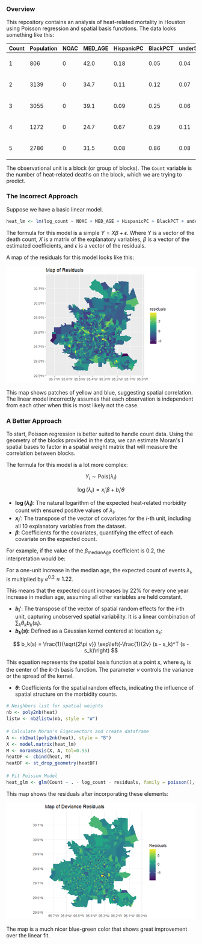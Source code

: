 ### Overview
This repository contains an analysis of heat-related mortality in Houston using Poisson regression and spatial basis functions. The data looks something like this:

| Count| Population| NOAC| MED_AGE| HispanicPC| BlackPCT| under5PCT| over65PCT| povertyPCT| alonePCT| MinTemp| geometry                      |
|------|-----------|-----|--------|-----------|---------|----------|----------|-----------|---------|--------|-------------------------------|
| 1    | 806       | 0   | 42.0   | 0.18      | 0.05    | 0.04     | 0.17     | 0.04      | 0.05    | 24.821 | MULTIPOLYGON (((-95.30797 2...|
| 2    | 3139      | 0   | 34.7   | 0.11      | 0.12    | 0.07     | 0.05     | 0.05      | 0.02    | 24.301 | MULTIPOLYGON (((-95.59792 2...|
| 3    | 3055      | 0   | 39.1   | 0.09      | 0.25    | 0.06     | 0.06     | 0.04      | 0.03    | 24.446 | MULTIPOLYGON (((-95.52326 2...|
| 4    | 1272      | 0   | 24.7   | 0.67      | 0.29    | 0.11     | 0.03     | 0.31      | 0.01    | 24.735 | MULTIPOLYGON (((-95.45417 2...|
| 5    | 2786      | 0   | 31.5   | 0.08      | 0.86    | 0.08     | 0.03     | 0.11      | 0.07    | 24.598 | MULTIPOLYGON (((-95.51841 2...|

The observational unit is a block (or group of blocks). The `Count` variable is the number of heat-related deaths on the block, which we are trying to predict.

### The Incorrect Approach
Suppose we have a basic linear model.

```r
heat_lm <- lm(log_count ~ NOAC + MED_AGE + HispanicPC + BlackPCT + under5PCT + over65PCT + povertyPCT + alonePCT + MinTemp + Population, data = heat)
```

The formula for this model is a simple $Y = X\beta + \epsilon$. Where $Y$ is a vector of the death count, $X$ is a matrix of the explanatory variables, $\beta$ is a vector of the estimated coefficients, and $\epsilon$ is a vector of the residuals.

A map of the residuals for this model looks like this:

![LMResid](assets/before.png)

This map shows patches of yellow and blue, suggesting spatial correlation. The linear model incorrectly assumes that each observation is independent from each other when this is most likely not the case.

### A Better Approach
To start, Poisson regression is better suited to handle count data. Using the geometry of the blocks provided in the data, we can estimate Moran's I spatial bases to factor in a spatial weight matrix that will measure the correlation between blocks.

The formula for this model is a lot more complex:

$$
Y_i \sim \text{Pois}(\lambda_i)
$$

$$
\log(\lambda_i) = x_i'\beta + b_i'\theta
$$

- **$\log(\lambda_i)$**: The natural logarithm of the expected heat-related morbidity count with ensured positive values of $\lambda_i$.
- **$x_i'$**: The transpose of the vector of covariates for the $i$-th unit, including all 10 explanatory variables from the dataset.
- **$\beta$**: Coefficients for the covariates, quantifying the effect of each covariate on the expected count.

For example, if the value of the $\beta_{\text{medianAge}}$ coefficient is 0.2, the interpretation would be:

For a one-unit increase in the median age, the expected count of events $\lambda_i$, is multiplied by $e^{0.2} \approx 1.22$.

This means that the expected count increases by 22% for every one year increase in median age, assuming all other variables are held constant.

- **$b_i'$**: The transpose of the vector of spatial random effects for the $i$-th unit, capturing unobserved spatial variability. It is a linear combination of $\sum_k \theta_k b_k(s_i)$.
- **$b_k(s)$**: Defined as a Gaussian kernel centered at location $s_k$:

$$
b_k(s) = \frac{1}{\sqrt{2\pi v}} \exp\left(-\frac{1}{2v} (s - s_k)^T (s - s_k)\right)
$$

This equation represents the spatial basis function at a point $s$, where $s_k$ is the center of the $k$-th basis function. The parameter $v$ controls the variance or the spread of the kernel.

- **$\theta$**: Coefficients for the spatial random effects, indicating the influence of spatial structure on the morbidity counts.

```r
# Neighbors list for spatial weights
nb <- poly2nb(heat)
listw <- nb2listw(nb, style = "W")

# Calculate Moran's Eigenvectors and create dataframe
A <- nb2mat(poly2nb(heat), style = "B")
X <- model.matrix(heat_lm)
M <- moranBasis(X, A, tol=0.95)
heatDF <- cbind(heat, M)
heatDF <- st_drop_geometry(heatDF)

# Fit Poisson Model
heat_glm <- glm(Count ~ . - log_count - residuals, family = poisson(), data = heatDF)
```

This map shows the residuals after incorporating these elements:

![PoissonResid](assets/after.png)

The map is a much nicer blue-green color that shows great improvement over the linear fit.
